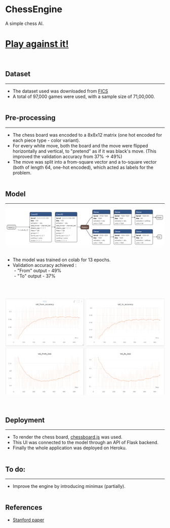 # ChessEngine
A simple chess AI.

<a href="https://hybrid-chess-app.herokuapp.com/"><h1>Play against it!</h1></a>

<br>

## Dataset
---

- The dataset used was downloaded from <a href="https://www.ficsgames.org/download.html">FICS</a>
- A total of 97,000 games were used, with a sample size of 71,00,000.
<br><br>

## Pre-processing
---

- The chess board was encoded to a 8x8x12 matrix (one hot encoded for each piece type - color variant).
- For every white move, both the board and the move were flipped horizontally and vertical, to "pretend" as if it was black's move. (This improved the validation accuracy from 37% -> 49%)
- The move was split into a from-square vector and a to-square vector (both of length 64, one-hot encoded), which acted as labels for the problem.
<br><br>

## Model
---

<center>
<img src="static/img/model.png"><br><br></center>

- The model was trained on colab for 13 epochs.<br>
- Validation accuracy achieved :<br>
&nbsp;- "From" output - 49%<br>
&nbsp;- "To" output - 37%
<p>
<br><br>
<center><img src="static/img/graph.png"></center>
<br><br>

## Deployment
---- 

- To render the chess board, <a href="https://chessboardjs.com/">chessboard.js</a> was used.
- This UI was connected to the model through an API of Flask backend.
- Finally the whole application was deployed on Heroku.
<br><br>

## To do:
----
- Improve the engine by introducing minimax (partially).
<br><br>

## References
- <a href="https://pdfs.semanticscholar.org/28a9/fff7208256de548c273e96487d750137c31d.pdf?source=post_page---------------------------"> Stanford paper</a>
